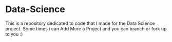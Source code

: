 # Data-Science

This is a repository dedicated to code that I made for the Data Science project. 
Some times i can Add More a Project and you can branch or fork up to you :)


